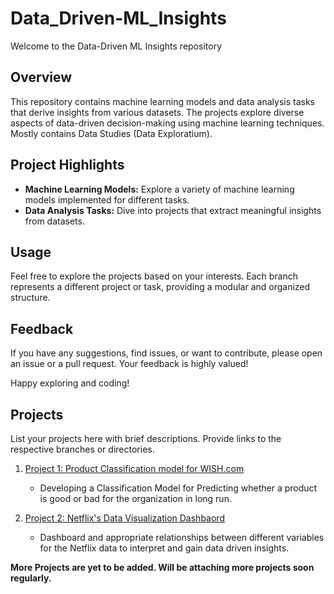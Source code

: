 # Data_Driven-ML_Insights

Welcome to the Data-Driven ML Insights repository
## Overview

This repository contains machine learning models and data analysis tasks that derive insights from various datasets. The projects explore diverse aspects of data-driven decision-making using machine learning techniques. Mostly contains Data Studies (Data Exploratium).

## Project Highlights

- **Machine Learning Models:** Explore a variety of machine learning models implemented for different tasks.
- **Data Analysis Tasks:** Dive into projects that extract meaningful insights from datasets.

## Usage

Feel free to explore the projects based on your interests. Each branch represents a different project or task, providing a modular and organized structure.

## Feedback

If you have any suggestions, find issues, or want to contribute, please open an issue or a pull request. Your feedback is highly valued!

Happy exploring and coding!
## Projects

List your projects here with brief descriptions. Provide links to the respective branches or directories.

1. [Project 1: Product Classification model for WISH.com](https://github.com/GaneshKotaSLU/Data_Driven-ML_Insights/tree/Wish_E-Commerce-Analysis)
   - Developing a Classification Model for Predicting whether a product is good or bad for the organization in long run.

2. [Project 2: Netflix's Data Visualization Dashbaord](https://github.com/GaneshKotaSLU/Data_Driven-ML_Insights/tree/DataVisualization)
   - Dashboard and appropriate relationships between different variables for the Netflix data to interpret and gain data driven insights.
     
**More Projects are yet to be added. Will be attaching more projects soon regularly.**
